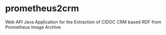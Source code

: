 prometheus2crm
==============

Web API Java Application for the Extraction of CIDOC CRM based RDF from Prometheus Image Archive
